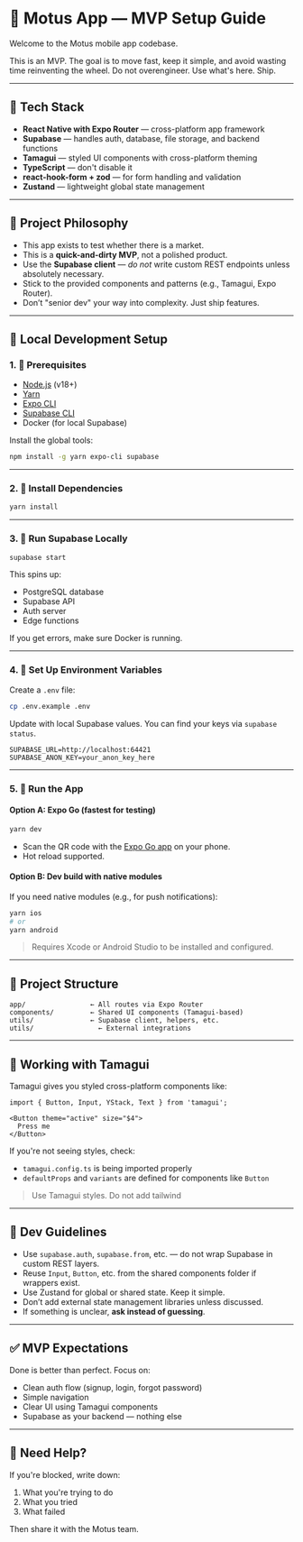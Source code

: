 # 🏃 Motus App — MVP Setup Guide

Welcome to the Motus mobile app codebase.

This is an MVP. The goal is to move fast, keep it simple, and avoid wasting time reinventing the wheel. Do not overengineer. Use what's here. Ship.

---

## 🧱 Tech Stack

* **React Native with Expo Router** — cross-platform app framework
* **Supabase** — handles auth, database, file storage, and backend functions
* **Tamagui** — styled UI components with cross-platform theming
* **TypeScript** — don't disable it
* **react-hook-form + zod** — for form handling and validation
* **Zustand** — lightweight global state management

---

## 🚀 Project Philosophy

* This app exists to test whether there is a market.
* This is a **quick-and-dirty MVP**, not a polished product.
* Use the **Supabase client** — *do not* write custom REST endpoints unless absolutely necessary.
* Stick to the provided components and patterns (e.g., Tamagui, Expo Router).
* Don’t "senior dev" your way into complexity. Just ship features.

---

## 🧪 Local Development Setup

### 1. 🔧 Prerequisites

* [Node.js](https://nodejs.org) (v18+)
* [Yarn](https://yarnpkg.com/getting-started/install)
* [Expo CLI](https://docs.expo.dev/get-started/installation/)
* [Supabase CLI](https://supabase.com/docs/guides/cli)
* Docker (for local Supabase)

Install the global tools:

```bash
npm install -g yarn expo-cli supabase
```

---

### 2. 📆 Install Dependencies

```bash
yarn install
```

---

### 3. 🧬 Run Supabase Locally

```bash
supabase start
```

This spins up:

* PostgreSQL database
* Supabase API
* Auth server
* Edge functions

If you get errors, make sure Docker is running.

---

### 4. 🔑 Set Up Environment Variables

Create a `.env` file:

```bash
cp .env.example .env
```

Update with local Supabase values. You can find your keys via `supabase status`.

```
SUPABASE_URL=http://localhost:64421
SUPABASE_ANON_KEY=your_anon_key_here
```

---

### 5. 📱 Run the App

#### Option A: Expo Go (fastest for testing)

```bash
yarn dev
```

* Scan the QR code with the [Expo Go app](https://expo.dev/client) on your phone.
* Hot reload supported.

#### Option B: Dev build with native modules

If you need native modules (e.g., for push notifications):

```bash
yarn ios
# or
yarn android
```

> Requires Xcode or Android Studio to be installed and configured.

---

## 🧹 Project Structure

```
app/                ← All routes via Expo Router
components/         ← Shared UI components (Tamagui-based)
utils/              ← Supabase client, helpers, etc.
utils/                ← External integrations
```

---

## 🎨 Working with Tamagui

Tamagui gives you styled cross-platform components like:

```tsx
import { Button, Input, YStack, Text } from 'tamagui';

<Button theme="active" size="$4">
  Press me
</Button>
```

If you're not seeing styles, check:

* `tamagui.config.ts` is being imported properly
* `defaultProps` and `variants` are defined for components like `Button`

>  Use Tamagui styles. Do not add tailwind

---

## 🧠 Dev Guidelines

* Use `supabase.auth`, `supabase.from`, etc. — do not wrap Supabase in custom REST layers.
* Reuse `Input`, `Button`, etc. from the shared components folder if wrappers exist.
* Use Zustand for global or shared state. Keep it simple.
* Don’t add external state management libraries unless discussed.
* If something is unclear, **ask instead of guessing**.

---

## ✅ MVP Expectations

Done is better than perfect. Focus on:

* Clean auth flow (signup, login, forgot password)
* Simple navigation
* Clear UI using Tamagui components
* Supabase as your backend — nothing else

---

## 🚨 Need Help?

If you're blocked, write down:

1. What you're trying to do
2. What you tried
3. What failed

Then share it with the Motus team.
